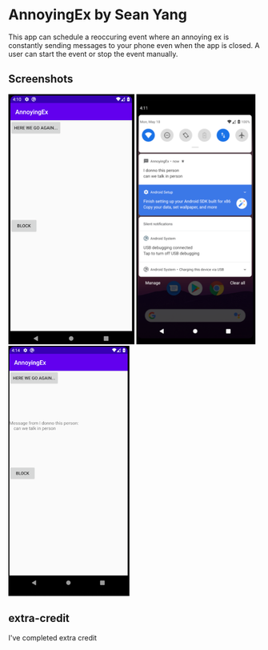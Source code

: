 # AnnoyingEx by Sean Yang

This app can schedule a reoccuring event where an annoying ex is constantly sending messages to your phone even when the app is closed. A user can start the event or stop the event manually.


## Screenshots
<img src="./screenshot1.png" alt="Screenshot of the app" height="500" />
<img src="./screenshot2.png" alt="Screenshot of the app" height="500" />
<img src="./screenshot3.png" alt="Screenshot of the app" height="500" />

## extra-credit
I've completed extra credit 